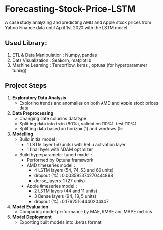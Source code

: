 # Forecasting-Stock-Price-LSTM

A case study analyzing and predicting AMD and Apple stock prices from Yahoo Finance data until April 1st 2020 with the LSTM model. 

## Used Library:
1. ETL & Data Manipulation : Numpy, pandas
2. Data Visualization : Seaborn, matplotlib
3. Machine Learning : Tensorflow, keras , optuna (for hyperparameter tuning) 

## Project Steps 
1. **Exploratory Data Analysis**
   - Exploring trends and anomalies on both AMD and Apple stock prices data
3. **Data Preprocessing**
   - Changing date columns datatype 
   - Splitting data into train (80%), validation (10%), test (10%)
   - Splitting data based on horizon (1) and windows (5)
4. **Modelling**
   - Build initial model :
      - 1 LSTM layer (50 units) with ReLu activation layer
      - 1 final layer with ADAM optimizer
   - Build hyperparameter tuned model :
     - Performed by Optuna framework
     - AMD timeseries model :
          - 4 LSTM layers (54, 74, 53 and 66 units)
          - dropout (%) : 0.003592374270444898
          - dense_layers: 1 (27 units)
     - Apple timeseries model :
         - 2 LSTM layers (44 and 11 units)
         - 3 Dense layers (94, 18, 5 units)
         - dropout (%) :  0.17625104440204847
5. **Model Evaluation**
   - Comparing model performance by MAE, RMSE and MAPE metrics
6. **Model Deployment**
   - Exporting built models into .keras format
